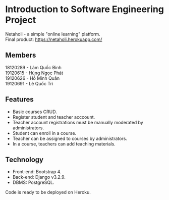 # Introduction to Software Engineering Project 
Netaholi - a simple "online learning" platform.  
Final product: https://netaholi.herokuapp.com/

## Members
18120289 - Lâm Quốc Bình  
19120615 - Hùng Ngọc Phát  
19120626 - Hồ Minh Quân  
19120691 - Lê Quốc Trí  

## Features
- Basic courses CRUD.
- Register student and teacher acccount.
- Teacher account registrations must be manually moderated by administrators.
- Student can enroll in a course.
- Teacher can be assigned to courses by administrators.
- In a course, teachers can add teaching materials.

## Technology
- Front-end: Bootstrap 4.
- Back-end: Django v3.2.9.
- DBMS: PostgreSQL.

Code is ready to be deployed on Heroku.

